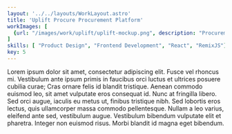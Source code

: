 ```yaml
---
layout: '../../layouts/WorkLayout.astro'
title: 'Uplift Procure Procurement Platform'
workImages: [
  {url: "/images/work/uplift/uplift-mockup.png", description: "Procurement platform elements"}
]
skills: [ "Product Design", "Frontend Development", "React", "RemixJS"]
key: 5
---
```


Lorem ipsum dolor sit amet, consectetur adipiscing elit. Fusce vel rhoncus mi. Vestibulum ante ipsum primis in faucibus orci luctus et ultrices posuere cubilia curae; Cras ornare felis id blandit tristique. Aenean commodo euismod leo, sit amet vulputate eros consequat id. Nunc at fringilla libero. Sed orci augue, iaculis eu metus ut, finibus tristique nibh. Sed lobortis eros lectus, quis ullamcorper massa commodo pellentesque. Nullam a leo varius, eleifend ante sed, vestibulum augue. Vestibulum bibendum vulputate elit et pharetra. Integer non euismod risus. Morbi blandit id magna eget bibendum.